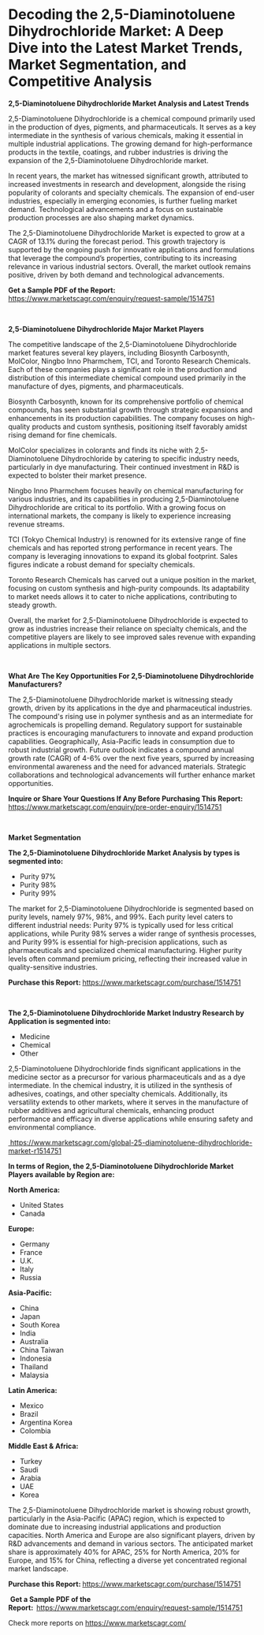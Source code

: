 <p><h1>Decoding the 2,5-Diaminotoluene Dihydrochloride Market: A Deep Dive into the Latest Market Trends, Market Segmentation, and Competitive Analysis</h1></p><p><strong>2,5-Diaminotoluene Dihydrochloride Market Analysis and Latest Trends</strong></p>
<p><p>2,5-Diaminotoluene Dihydrochloride is a chemical compound primarily used in the production of dyes, pigments, and pharmaceuticals. It serves as a key intermediate in the synthesis of various chemicals, making it essential in multiple industrial applications. The growing demand for high-performance products in the textile, coatings, and rubber industries is driving the expansion of the 2,5-Diaminotoluene Dihydrochloride market.</p><p>In recent years, the market has witnessed significant growth, attributed to increased investments in research and development, alongside the rising popularity of colorants and specialty chemicals. The expansion of end-user industries, especially in emerging economies, is further fueling market demand. Technological advancements and a focus on sustainable production processes are also shaping market dynamics.</p><p>The 2,5-Diaminotoluene Dihydrochloride Market is expected to grow at a CAGR of 13.1% during the forecast period. This growth trajectory is supported by the ongoing push for innovative applications and formulations that leverage the compound’s properties, contributing to its increasing relevance in various industrial sectors. Overall, the market outlook remains positive, driven by both demand and technological advancements.</p></p>
<p><strong>Get a Sample PDF of the Report:&nbsp;</strong> <a href="https://www.marketscagr.com/enquiry/request-sample/1514751?utm_campaign=3163&utm_medium=2&utm_source=Github&utm_content=ia&utm_term=29032025&utm_id=25-diaminotoluene-dihydrochloride">https://www.marketscagr.com/enquiry/request-sample/1514751</a></p>
<p>&nbsp;</p>
<p><strong>2,5-Diaminotoluene Dihydrochloride Major Market Players</strong></p>
<p><p>The competitive landscape of the 2,5-Diaminotoluene Dihydrochloride market features several key players, including Biosynth Carbosynth, MolColor, Ningbo Inno Pharmchem, TCI, and Toronto Research Chemicals. Each of these companies plays a significant role in the production and distribution of this intermediate chemical compound used primarily in the manufacture of dyes, pigments, and pharmaceuticals.</p><p>Biosynth Carbosynth, known for its comprehensive portfolio of chemical compounds, has seen substantial growth through strategic expansions and enhancements in its production capabilities. The company focuses on high-quality products and custom synthesis, positioning itself favorably amidst rising demand for fine chemicals.</p><p>MolColor specializes in colorants and finds its niche with 2,5-Diaminotoluene Dihydrochloride by catering to specific industry needs, particularly in dye manufacturing. Their continued investment in R&D is expected to bolster their market presence.</p><p>Ningbo Inno Pharmchem focuses heavily on chemical manufacturing for various industries, and its capabilities in producing 2,5-Diaminotoluene Dihydrochloride are critical to its portfolio. With a growing focus on international markets, the company is likely to experience increasing revenue streams.</p><p>TCI (Tokyo Chemical Industry) is renowned for its extensive range of fine chemicals and has reported strong performance in recent years. The company is leveraging innovations to expand its global footprint. Sales figures indicate a robust demand for specialty chemicals.</p><p>Toronto Research Chemicals has carved out a unique position in the market, focusing on custom synthesis and high-purity compounds. Its adaptability to market needs allows it to cater to niche applications, contributing to steady growth.</p><p>Overall, the market for 2,5-Diaminotoluene Dihydrochloride is expected to grow as industries increase their reliance on specialty chemicals, and the competitive players are likely to see improved sales revenue with expanding applications in multiple sectors.</p></p>
<p>&nbsp;</p>
<p><strong>What Are The Key Opportunities For 2,5-Diaminotoluene Dihydrochloride Manufacturers?</strong></p>
<p><p>The 2,5-Diaminotoluene Dihydrochloride market is witnessing steady growth, driven by its applications in the dye and pharmaceutical industries. The compound's rising use in polymer synthesis and as an intermediate for agrochemicals is propelling demand. Regulatory support for sustainable practices is encouraging manufacturers to innovate and expand production capabilities. Geographically, Asia-Pacific leads in consumption due to robust industrial growth. Future outlook indicates a compound annual growth rate (CAGR) of 4-6% over the next five years, spurred by increasing environmental awareness and the need for advanced materials. Strategic collaborations and technological advancements will further enhance market opportunities.</p></p>
<p><strong>Inquire or Share Your Questions If Any Before Purchasing This Report:</strong> <a href="https://www.marketscagr.com/enquiry/pre-order-enquiry/1514751?utm_campaign=3163&utm_medium=2&utm_source=Github&utm_content=ia&utm_term=29032025&utm_id=25-diaminotoluene-dihydrochloride">https://www.marketscagr.com/enquiry/pre-order-enquiry/1514751</a></p>
<p>&nbsp;</p>
<p><strong>Market Segmentation</strong></p>
<p><strong>The 2,5-Diaminotoluene Dihydrochloride Market Analysis by types is segmented into:</strong></p>
<p><ul><li>Purity 97%</li><li>Purity 98%</li><li>Purity 99%</li></ul></p>
<p><p>The market for 2,5-Diaminotoluene Dihydrochloride is segmented based on purity levels, namely 97%, 98%, and 99%. Each purity level caters to different industrial needs: Purity 97% is typically used for less critical applications, while Purity 98% serves a wider range of synthesis processes, and Purity 99% is essential for high-precision applications, such as pharmaceuticals and specialized chemical manufacturing. Higher purity levels often command premium pricing, reflecting their increased value in quality-sensitive industries.</p></p>
<p><strong>Purchase this Report:&nbsp;</strong><a href="https://www.marketscagr.com/purchase/1514751?utm_campaign=3163&utm_medium=2&utm_source=Github&utm_content=ia&utm_term=29032025&utm_id=25-diaminotoluene-dihydrochloride">https://www.marketscagr.com/purchase/1514751</a></p>
<p>&nbsp;</p>
<p><strong>The 2,5-Diaminotoluene Dihydrochloride Market Industry Research by Application is segmented into:</strong></p>
<p><ul><li>Medicine</li><li>Chemical</li><li>Other</li></ul></p>
<p><p>2,5-Diaminotoluene Dihydrochloride finds significant applications in the medicine sector as a precursor for various pharmaceuticals and as a dye intermediate. In the chemical industry, it is utilized in the synthesis of adhesives, coatings, and other specialty chemicals. Additionally, its versatility extends to other markets, where it serves in the manufacture of rubber additives and agricultural chemicals, enhancing product performance and efficacy in diverse applications while ensuring safety and environmental compliance.</p></p>
<p><a href="https://www.marketscagr.com/global-25-diaminotoluene-dihydrochloride-market-r1514751?utm_campaign=3163&utm_medium=2&utm_source=Github&utm_content=ia&utm_term=29032025&utm_id=25-diaminotoluene-dihydrochloride">&nbsp;https://www.marketscagr.com/global-25-diaminotoluene-dihydrochloride-market-r1514751</a></p>
<p><strong>In terms of Region, the 2,5-Diaminotoluene Dihydrochloride Market Players available by Region are:</strong></p>
<p>
    <p> <strong> North America: </strong>
        <ul>
            <li>United States</li>
            <li>Canada</li>
        </ul>
        </p> 
    <p> <strong> Europe: </strong>
        <ul>
            <li>Germany</li>
            <li>France</li>
            <li>U.K.</li>
            <li>Italy</li>
            <li>Russia</li>
        </ul>
        </p> 
    <p> <strong> Asia-Pacific: </strong>
        <ul>
            <li>China</li>
            <li>Japan</li>
            <li>South Korea</li>
            <li>India</li>
            <li>Australia</li>
            <li>China Taiwan</li>
            <li>Indonesia</li>
            <li>Thailand</li>
            <li>Malaysia</li>
        </ul>
        </p> 
    <p> <strong> Latin America: </strong>
        <ul>
            <li>Mexico</li>
            <li>Brazil</li>
            <li>Argentina Korea</li>
            <li>Colombia</li>
        </ul>
        </p> 
    <p> <strong> Middle East & Africa: </strong>
        <ul>
            <li>Turkey</li>
            <li>Saudi</li>
            <li>Arabia</li>
            <li>UAE</li>
            <li>Korea</li>
        </ul>
    </p>
    </p>
<p><p>The 2,5-Diaminotoluene Dihydrochloride market is showing robust growth, particularly in the Asia-Pacific (APAC) region, which is expected to dominate due to increasing industrial applications and production capacities. North America and Europe are also significant players, driven by R&D advancements and demand in various sectors. The anticipated market share is approximately 40% for APAC, 25% for North America, 20% for Europe, and 15% for China, reflecting a diverse yet concentrated regional market landscape.</p></p>
<p><strong>Purchase this Report: </strong><a href="https://www.marketscagr.com/purchase/1514751?utm_campaign=3163&utm_medium=2&utm_source=Github&utm_content=ia&utm_term=29032025&utm_id=25-diaminotoluene-dihydrochloride">https://www.marketscagr.com/purchase/1514751</a></p>
<p>&nbsp;<strong>Get a Sample PDF of the Report:&nbsp;&nbsp;</strong><a href="https://www.marketscagr.com/enquiry/request-sample/1514751?utm_campaign=3163&utm_medium=2&utm_source=Github&utm_content=ia&utm_term=29032025&utm_id=25-diaminotoluene-dihydrochloride">https://www.marketscagr.com/enquiry/request-sample/1514751</a></p>
<p><strong></strong></p>
<p>Check more reports on <a href="https://www.marketscagr.com/?utm_campaign=3163&utm_medium=2&utm_source=Github&utm_content=ia&utm_term=29032025&utm_id=25-diaminotoluene-dihydrochloride">https://www.marketscagr.com/</a></p>